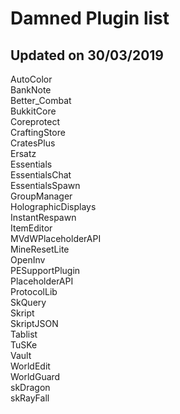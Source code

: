 # Damned Plugin list
## Updated on 30/03/2019

AutoColor<br>
BankNote<br>
Better_Combat <br>
BukkitCore <br>
Coreprotect<br>
CraftingStore<br>
CratesPlus <br>
Ersatz <br>
Essentials <br>
EssentialsChat<br>
EssentialsSpawn<br>
GroupManager<br>
HolographicDisplays<br>
InstantRespawn<br>
ItemEditor<br>
MVdWPlaceholderAPI<br>
MineResetLite<br>
OpenInv<br>
PESupportPlugin<br>
PlaceholderAPI<br>
ProtocolLib<br>
SkQuery<br>
Skript<br>
SkriptJSON<br>
Tablist<br>
TuSKe<br>
Vault<br>
WorldEdit<br>
WorldGuard <br>
skDragon<br>
skRayFall<br>
